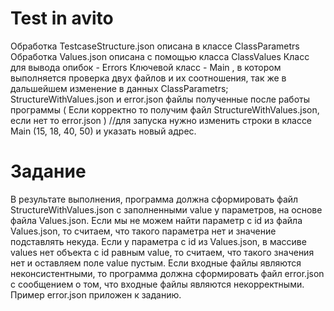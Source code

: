 # Test in avito
Обработка TestcaseStructure.json описана в классе ClassParametrs
Обработка Values.json описана с помощью класса ClassValues
Класс для вывода опибок - Errors
Ключевой класс - Main , в котором выполняется проверка двух файлов и их соотношения, 
так же в дальшейшем изменение в данных ClassParametrs;
StructureWithValues.json и error.json файлы полученные после работы программы 
( Если корректно то получим файл StructureWithValues.json, если нет то error.json )
//для запуска нужно изменить строки  в классе Main (15, 18, 40, 50) и указать новый адрес.
 
# Задание #
В результате выполнения, программа должна сформировать файл StructureWithValues.json
с заполненными value у параметров, на основе файла Values.json.
Если мы не можем найти параметр с id из файла Values.json, то считаем, что такого параметра нет и значение подставлять некуда.
Если у параметра с id из Values.json, в массиве values нет объекта с id равным value, то считаем, что такого значения нет и оставляем поле value пустым.
Если входные файлы являются неконсистентными, то программа должна сформировать файл error.json с сообщением о том, что входные файлы являются некорректными. Пример error.json приложен к заданию.

